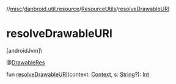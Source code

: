 //[misc](../../../index.md)/[danbroid.util.resource](../index.md)/[ResourceUtils](index.md)/[resolveDrawableURI](resolve-drawable-u-r-i.md)

# resolveDrawableURI

[androidJvm]\

@[DrawableRes](https://developer.android.com/reference/kotlin/androidx/annotation/DrawableRes.html)

fun [resolveDrawableURI](resolve-drawable-u-r-i.md)(context: [Context](https://developer.android.com/reference/kotlin/android/content/Context.html), s: [String](https://kotlinlang.org/api/latest/jvm/stdlib/kotlin/-string/index.html)?): [Int](https://kotlinlang.org/api/latest/jvm/stdlib/kotlin/-int/index.html)
